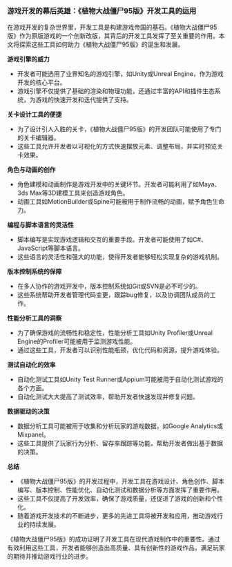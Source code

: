 ### 游戏开发的幕后英雄：《植物大战僵尸95版》开发工具的运用

在游戏开发的复杂世界里，开发工具是构建游戏帝国的基石。《植物大战僵尸95版》作为原版游戏的一个创新改版，其背后的开发工具发挥了至关重要的作用。本文将探索这些工具如何助力《植物大战僵尸95版》的诞生和发展。

**游戏引擎的威力**
- 开发者可能选用了业界知名的游戏引擎，如Unity或Unreal Engine，作为游戏开发的核心平台。
- 游戏引擎不仅提供了基础的渲染和物理功能，还通过丰富的API和插件生态系统，为游戏的快速开发和迭代提供了支持。

**关卡设计工具的便捷**
- 为了设计引人入胜的关卡，《植物大战僵尸95版》的开发团队可能使用了专门的关卡编辑器。
- 这些工具允许开发者以可视化的方式快速摆放元素、调整布局，并实时预览关卡效果。

**角色与动画的创作**
- 角色建模和动画制作是游戏开发中的关键环节。开发者可能利用了如Maya、3ds Max等3D建模工具来创造游戏角色。
- 动画工具如MotionBuilder或Spine可能被用于制作流畅的动画，赋予角色生命力。

**编程与脚本语言的灵活性**
- 脚本编写是实现游戏逻辑和交互的重要手段。开发者可能使用了如C#、JavaScript等脚本语言。
- 这些语言的灵活性和强大的功能，使得开发者能够轻松实现复杂的游戏机制。

**版本控制系统的保障**
- 在多人协作的游戏开发中，版本控制系统如Git或SVN是必不可少的。
- 这些系统帮助开发者管理代码变更，跟踪bug修复，以及协调团队成员的工作。

**性能分析工具的洞察**
- 为了确保游戏的流畅性和稳定性，性能分析工具如Unity Profiler或Unreal Engine的Profiler可能被用于监测游戏性能。
- 通过这些工具，开发者可以识别性能瓶颈，优化代码和资源，提升游戏体验。

**测试自动化的效率**
- 自动化测试工具如Unity Test Runner或Appium可能被用于自动化测试游戏的各个方面。
- 自动化测试大大提高了测试效率，帮助开发者快速发现并修复问题。

**数据驱动的决策**
- 数据分析工具可能被用于收集和分析玩家的游戏数据，如Google Analytics或Mixpanel。
- 这些工具提供了玩家行为分析、留存率跟踪等功能，帮助开发者做出基于数据的决策。

**总结**
- 《植物大战僵尸95版》的开发过程中，开发工具在游戏设计、角色创作、脚本编写、版本控制、性能优化、自动化测试和数据分析等方面发挥了重要作用。
- 这些工具不仅提高了开发效率，确保了游戏质量，还促进了游戏的创新和个性化。
- 随着游戏开发技术的不断进步，更多的先进工具将被开发和应用，推动游戏行业的持续发展。

《植物大战僵尸95版》的成功证明了开发工具在现代游戏制作中的重要性。通过有效利用这些工具，开发者能够创造出高质量、具有创新性的游戏作品，满足玩家的期待并推动游戏行业的进步。